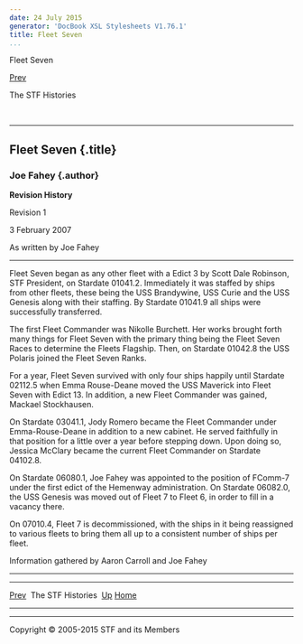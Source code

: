 ```yaml
---
date: 24 July 2015
generator: 'DocBook XSL Stylesheets V1.76.1'
title: Fleet Seven
...
```


Fleet Seven

[Prev](index.html) 

The STF Histories

 

* * * * *

Fleet Seven {.title}
-----------

### Joe Fahey {.author}

**Revision History**

Revision 1

3 February 2007

As written by Joe Fahey

* * * * *

Fleet Seven began as any other fleet with a Edict 3 by Scott Dale
Robinson, STF President, on Stardate 01041.2. Immediately it was staffed
by ships from other fleets, these being the USS Brandywine, USS Curie
and the USS Genesis along with their staffing. By Stardate 01041.9 all
ships were successfully transferred.

The first Fleet Commander was Nikolle Burchett. Her works brought forth
many things for Fleet Seven with the primary thing being the Fleet Seven
Races to determine the Fleets Flagship. Then, on Stardate 01042.8 the
USS Polaris joined the Fleet Seven Ranks.

For a year, Fleet Seven survived with only four ships happily until
Stardate 02112.5 when Emma Rouse-Deane moved the USS Maverick into Fleet
Seven with Edict 13. In addition, a new Fleet Commander was gained,
Mackael Stockhausen.

On Stardate 03041.1, Jody Romero became the Fleet Commander under
Emma-Rouse-Deane in addition to a new cabinet. He served faithfully in
that position for a little over a year before stepping down. Upon doing
so, Jessica McClary became the current Fleet Commander on Stardate
04102.8.

On Stardate 06080.1, Joe Fahey was appointed to the position of FComm-7
under the first edict of the Hemenway administration. On Stardate
06082.0, the USS Genesis was moved out of Fleet 7 to Fleet 6, in order
to fill in a vacancy there.

On 07010.4, Fleet 7 is decommissioned, with the ships in it being
reassigned to various fleets to bring them all up to a consistent number
of ships per fleet.

Information gathered by Aaron Carroll and Joe Fahey

* * * * *

  ------------------------ ------------------------ ------------------------
  [Prev](index.html)       The STF Histories 
  [Up](index.html)         [Home](../index.html)
                            
  ------------------------ ------------------------ ------------------------

* * * * *

Copyright © 2005-2015 STF and its Members
